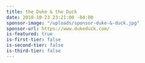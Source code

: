 ```yaml
---
title: the Duke & the Duck
date: 2018-10-23 23:21:00 -04:00
sponsor-image: "/uploads/sponsor-duke-&-duck.jpg"
sponsor-url: https://www.dukeduck.com/
is-featured: true
is-first-tier: false
is-second-tier: false
is-third-tier: false
---
```


